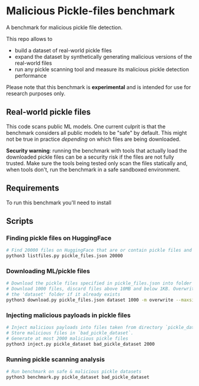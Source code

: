# Malicious Pickle-files benchmark

A benchmark for malicious pickle file detection. 

This repo allows to 
- build a dataset of real-world pickle files
- expand the dataset by synthetically generating malicious versions of the real-world files
- run any pickle scanning tool and measure its malicious pickle detection performance

Please note that this benchmark is **experimental** and is intended for use for research purposes only. 

## Real-world pickle files
This code scans public ML models. One current culprit is that the benchmark considers all public models to be "safe" by default. This might not be true in practice _depending_ on which files are being downloaded. 

**Security warning**: running the benchmark with tools that actually load the downloaded pickle files can be a security risk if the files are not fully trusted.
Make sure the tools being tested only scan the files statically and, when tools don't, run the benchmark in a safe sandboxed environment.

## Requirements
To run this benchmark you'll need to install 

## Scripts

### Finding pickle files on HuggingFace
```bash
# Find 20000 files on HuggingFace that are or contain pickle files and store file info and URLs in pickle_files.json
python3 listfiles.py pickle_files.json 20000
```

### Downloading ML/pickle files
```bash
# Download the pickle files specified in pickle_files.json into folder 'dataset'.
# Download 1000 files, discard files above 10MB and below 1KB. Overwrite files in
# the 'dataset' folder if it already exists
python3 download.py pickle_files.json dataset 1000 -m overwrite --maxsize 10000000 --minsize 1000 -e
```

### Injecting malicious payloads in pickle files
```bash
# Inject malicious payloads into files taken from directory `pickle_dataset`.
# Store malicious files in `bad_pickle_dataset`.
# Generate at most 2000 malicious pickle files
python3 inject.py pickle_dataset bad_pickle_dataset 2000
```

### Running pickle scanning analysis
```bash
# Run benchmark on safe & malicious pickle datasets
python3 benchmark.py pickle_dataset bad_pickle_dataset 
```
